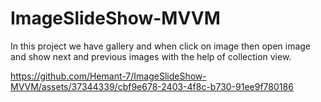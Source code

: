 # ImageSlideShow-MVVM
In this project we have gallery and when click on image then open image and show next and previous images with the help of collection view. 

https://github.com/Hemant-7/ImageSlideShow-MVVM/assets/37344339/cbf9e678-2403-4f8c-b730-91ee9f780186
